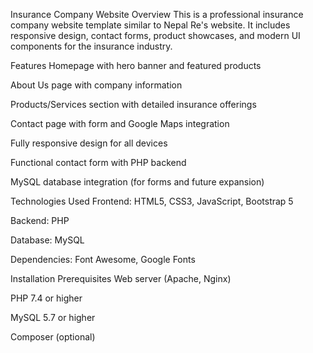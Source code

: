 Insurance Company Website 
Overview
This is a professional insurance company website template similar to Nepal Re's website. It includes responsive design, contact forms, product showcases, and modern UI components for the insurance industry.

Features
Homepage with hero banner and featured products

About Us page with company information

Products/Services section with detailed insurance offerings

Contact page with form and Google Maps integration

Fully responsive design for all devices

Functional contact form with PHP backend

MySQL database integration (for forms and future expansion)

Technologies Used
Frontend: HTML5, CSS3, JavaScript, Bootstrap 5

Backend: PHP

Database: MySQL

Dependencies: Font Awesome, Google Fonts

Installation
Prerequisites
Web server (Apache, Nginx)

PHP 7.4 or higher

MySQL 5.7 or higher

Composer (optional)
